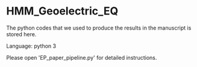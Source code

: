 # HMM_Geoelectric_EQ
The python codes that we used to produce the results in the manuscript is stored here.

Language: python 3

Please open 'EP_paper_pipeline.py' for detailed instructions. 
